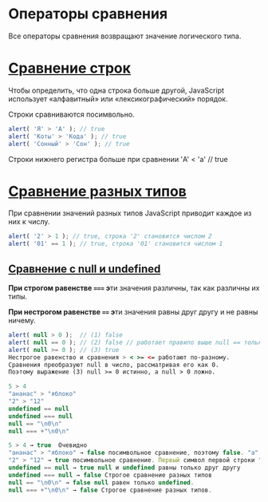 # Операторы сравнения

Все операторы сравнения возвращают значение логического типа.

# [Сравнение строк](https://learn.javascript.ru/comparison#sravnenie-strok)

Чтобы определить, что одна строка больше другой, JavaScript использует «алфавитный» или «лексикографический» порядок.

Cтроки сравниваются посимвольно.

```jsx
alert( 'Я' > 'А' ); // true
alert( 'Коты' > 'Кода' ); // true
alert( 'Сонный' > 'Сон' ); // true
```

Строки нижнего регистра больше при сравнении 'A' < 'a' // true

# [Сравнение разных типов](https://learn.javascript.ru/comparison#sravnenie-raznyh-tipov)

При сравнении значений разных типов JavaScript приводит каждое из них к числу.

```jsx
alert( '2' > 1 ); // true, строка '2' становится числом 2
alert( '01' == 1 ); // true, строка '01' становится числом 1
```

## **[Сравнение с null и undefined](https://learn.javascript.ru/comparison#sravnenie-s-null-i-undefined)**

**При строгом равенстве `===` э**ти значения различны, так как различны их типы.

**При нестрогом равенстве `==` э**ти значения равны друг другу и не равны ничему.

```jsx
alert( null > 0 );  // (1) false
alert( null == 0 ); // (2) false // работает правило выше null == только undefined
alert( null >= 0 ); // (3) true
Нестрогое равенство и сравнения > < >= <= работают по-разному.
Сравнения преобразуют null в число, рассматривая его как 0. 
Поэтому выражение (3) null >= 0 истинно, а null > 0 ложно.
```

```jsx
5 > 4
"ананас" > "яблоко"
"2" > "12"
undefined == null
undefined === null
null == "\n0\n"
null === +"\n0\n"
```

```jsx
5 > 4 → true  Очевидно
"ананас" > "яблоко" → false посимвольное сравнение, поэтому false. "а" меньше, чем "я".
"2" > "12" → true посимвольное сравнение. Первый символ первой строки "2" больше, чем первый символ второй "1".
undefined == null → true null и undefined равны только друг другу
undefined === null → false Строгое сравнение разных типов
null == "\n0\n" → false null равен только undefined.
null === +"\n0\n" → false Строгое сравнение разных типов.

```